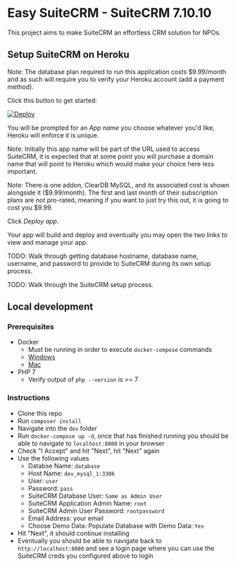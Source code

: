 # Easy SuiteCRM - SuiteCRM 7.10.10

This project aims to make SuiteCRM an effortless CRM solution for NPOs.

## Setup SuiteCRM on Heroku

Note: The database plan required to run this application costs $9.99/month and
as such will require you to verify your Heroku account (add a payment method).

Click this button to get started:

[![Deploy](https://www.herokucdn.com/deploy/button.svg)](https://heroku.com/deploy)

You will be prompted for an *App name* you choose whatever you'd like, Heroku
will enforce it is unique.

Note: Initially this app name will be part of the URL used to access SuiteCRM,
it is expected that at some point you will purchase a domain name that will
point to Heroku which would make your choice here less important.

Note: There is one addon, ClearDB MySQL, and its associated cost is shown
alongside it ($9.99/month). The first and last month of their subscription plans
are _not_ pro-rated, meaning if you want to just try this out, it is going to
cost you $9.99.

Click *Deploy app*.

Your app will build and deploy and eventually you may open the two links to view
and manage your app.

TODO: Walk through getting database hostname, database name, username, and
password to provide to SuiteCRM during its own setup process.

TODO: Walk through the SuiteCRM setup process.

## Local development

### Prerequisites

- Docker
  - Must be running in order to execute `docker-compose` commands
  - [Windows](https://store.docker.com/editions/community/docker-ce-desktop-windows)
  - [Mac](https://store.docker.com/editions/community/docker-ce-desktop-mac)
- PHP 7
  - Verify output of `php --version` is >= 7

### Instructions

- Clone this repo
- Run `composer install`
- Navigate into the `dev` folder
- Run `docker-compose up -d`, once that has finished running you should be able
  to navigate to `localhost:8080` in your browser
- Check "I Accept" and hit "Next", hit "Next" again
- Use the following values
  - Databse Name: `database`
  - Host Name: `dev_mysql_1:3306`
  - User: `user`
  - Password: `pass`
  - SuiteCRM Database User: `Same as Admin User`
  - SuiteCRM Application Admin Name: `root`
  - SuiteCRM Admin User Password: `rootpassword`
  - Email Address: your email
  - Choose Demo Data: Populate Database with Demo Data: `Yes`
- Hit "Next", it should continue installing
- Eventually you should be able to navigate back to `http://localhost:8080` and
  see a login page where you can use the SuiteCRM creds you configured above to
  login

